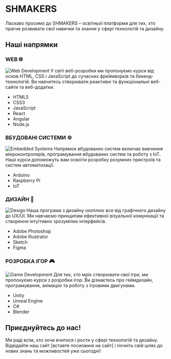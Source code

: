 # SHMAKERS

Ласкаво просимо до SHMAKERS – освітньої платформи для тих, хто прагне розвивати свої навички та знання у сфері технологій та дизайну.

## Наші напрямки

### WEB 🌐
![Web Development](https://example.com/path-to-your-image.jpg)
У світі веб-розробки ми пропонуємо курси від основ HTML, CSS і JavaScript до сучасних фреймворків та бекенд-технологій. Ви навчитесь створювати реактивні та функціональні веб-сайти та веб-додатки.

- HTML5
- CSS3
- JavaScript
- React
- Angular
- Node.js

### ВБУДОВАНІ СИСТЕМИ ⚙️
![Embedded Systems](https://example.com/path-to-your-image.jpg)
Напрямок вбудованих систем включає вивчення мікроконтролерів, програмування вбудованих систем та роботу з IoT. Наші курси допоможуть вам освоїти розробку розумних пристроїв та систем автоматизації.

- Arduino
- Raspberry Pi
- IoT

### ДИЗАЙН 🎨
![Design](https://example.com/path-to-your-image.jpg)
Наша програма з дизайну охоплює все від графічного дизайну до UX/UI. Ми навчаємо принципам ефективної візуальної комунікації та створення інтуїтивно зрозумілих інтерфейсів.

- Adobe Photoshop
- Adobe Illustrator
- Sketch
- Figma

### РОЗРОБКА ІГОР 🎮
![Game Development](https://example.com/path-to-your-image.jpg)
Для тих, хто мріє створювати свої ігри, ми пропонуємо курси з розробки ігор. Ви дізнаєтесь про геймдизайн, програмування, анімацію та роботу з ігровими двигунами.

- Unity
- Unreal Engine
- C#
- Blender

## Приєднуйтесь до нас!

Ми раді всім, хто хоче вчитися і рости у сфері технологій та дизайну. Відвідайте наш сайт [вставте посилання на сайт] і почніть свій шлях до нових знань та можливостей уже сьогодні!
